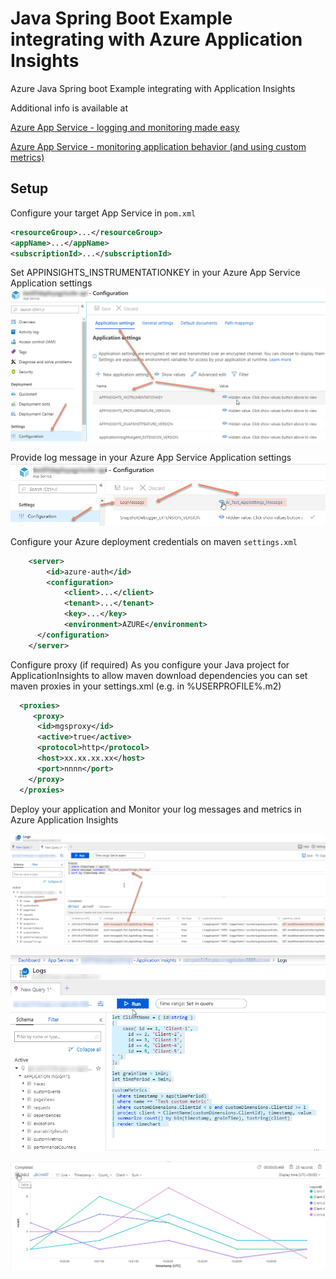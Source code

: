 # Java Spring Boot Example integrating with Azure Application Insights
Azure Java Spring boot Example integrating with Application Insights

Additional info is available at

[Azure App Service - logging and monitoring made easy](https://www.cloudmatter.io/home/azure-app-service-log-monitoring-made-easy)

[Azure App Service - monitoring application behavior (and using custom metrics)](https://www.cloudmatter.io/home/azure-app-service-monitoring-application-behavior-and-using-custom-metrics)


## Setup
Configure your target App Service in <code>pom.xml</code>

```xml
<resourceGroup>...</resourceGroup>
<appName>...</appName>
<subscriptionId>...</subscriptionId>
```
   

Set APPINSIGHTS_INSTRUMENTATIONKEY in your Azure App Service Application settings
![APPINSIGHTS_INSTRUMENTATIONKEY](./src/common/images/ApplicationSettingsAIKey.png "APPINSIGHTS_INSTRUMENTATIONKEY")


Provide log message in your Azure App Service Application settings
![LogMessage](./src/common/images/LogMessage.png "LogMessage")

Configure your Azure deployment credentials on maven <code>settings.xml</code>

```xml
	<server>
		<id>azure-auth</id>
		<configuration>
			<client>...</client>    
			<tenant>...</tenant>
			<key>...</key>
			<environment>AZURE</environment>
	  </configuration>
    </server> 
```

Configure proxy (if required)
As you configure your Java project for ApplicationInsights to allow maven download dependencies you can set maven proxies in your settings.xml (e.g. in %USERPROFILE%\.m2)

```xml
  <proxies>
	 <proxy>
	  <id>mgsproxy</id>
	  <active>true</active>
	  <protocol>http</protocol>
	  <host>xx.xx.xx.xx</host>
	  <port>nnnn</port>
	</proxy>
  </proxies>
```


Deploy your application and Monitor your log messages and metrics in Azure Application Insights

![QueryLogs](./src/common/images/QueryLogs.png "QueryLogs")

![CustomMetricsQuery](./src/common/images/CustomMetricsQuery.png "CustomMetricsQuery")

![CustomMetricsGraphs](./src/common/images/CustomMetricsGraph.png "CustomMetricsGraph")




